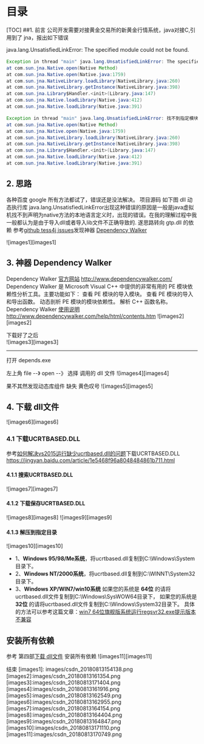 # 目录
[TOC]
##1. 前言
公司开发需要对接黄金交易所的新黄金行情系统，java对接C,引用到了 jna，报出如下错误

java.lang.UnsatisfiedLinkError: The specified module could not be found.
``` java
Exception in thread "main" java.lang.UnsatisfiedLinkError: The specified module could not be found.
at com.sun.jna.Native.open(Native Method)
at com.sun.jna.Native.open(Native.java:1759)
at com.sun.jna.NativeLibrary.loadLibrary(NativeLibrary.java:260)
at com.sun.jna.NativeLibrary.getInstance(NativeLibrary.java:398)
at com.sun.jna.Library$Handler.<init>(Library.java:147)
at com.sun.jna.Native.loadLibrary(Native.java:412)
at com.sun.jna.Native.loadLibrary(Native.java:391)
```
``` java
Exception in thread "main" java.lang.UnsatisfiedLinkError: 找不到指定模块.
at com.sun.jna.Native.open(Native Method)
at com.sun.jna.Native.open(Native.java:1759)
at com.sun.jna.NativeLibrary.loadLibrary(NativeLibrary.java:260)
at com.sun.jna.NativeLibrary.getInstance(NativeLibrary.java:398)
at com.sun.jna.Library$Handler.<init>(Library.java:147)
at com.sun.jna.Native.loadLibrary(Native.java:412)
at com.sun.jna.Native.loadLibrary(Native.java:391)
```
## 2. 思路
各种百度 google 所有方法都试了，错误还是没法解决。
项目源码 如下图 dll 动态执行库
java.lang.UnsatisfiedLinkError出现这种错误的原因是一般是java虚拟机找不到声明为native方法的本地语言定义时，出现的错误。在我的理解过程中我一般都认为是由于导入dll或者导入lib文件不正确导致的.
遂思路转向 gtp.dll  的依赖 参考[github  tess4j  issues](https://github.com/nguyenq/tess4j/issues/95)发现神器       [Dependency Walker](http://www.dependencywalker.com/)

![images1][images1]


## 3. 神器 Dependency Walker

Dependency Walker [官方网站](http://www.dependencywalker.com/)  http://www.dependencywalker.com/
Dependency Walker 是 Microsoft Visual C++ 中提供的非常有用的 PE 模块依赖性分析工具。主要功能如下： 
	查看 PE 模块的导入模块。 
	查看 PE 模块的导入和导出函数。 
	动态剖析 PE 模块的模块依赖性。 
	解析 C++ 函数名称。
Dependency Walker [使用说明](http://www.dependencywalker.com/help/html/contents.htm)http://www.dependencywalker.com/help/html/contents.htm
![images2][images2]




下载好了之后  
![images3][images3]

-------------------
打开 depends.exe

左上角  file --》 open   --》 选择 调用的 dll 文件
![images4][images4]


果不其然发现动态库组件 缺失   黄色叹号
![images5][images5]

## 4. 下载 dll文件 
![images6][images6]

### 4.1 下载UCRTBASED.DLL
参考[如何解决vs2015运行缺少ucrtbased.dll的问题](https://jingyan.baidu.com/article/1e5468f96a8048484861b711.html)下载UCRTBASED.DLL
https://jingyan.baidu.com/article/1e5468f96a8048484861b711.html
#### 4.1.1 搜索UCRTBASED.DLL
![images7][images7]
#### 4.1.2 下载保存UCRTBASED.DLL
![images8][images8]
![images9][images9]
#### 4.1.3 解压到指定目录
![images10][images10]

- 1、**Windows 95/98/Me系统**，将ucrtbased.dll复制到C:\Windows\System目录下。
- 2、**Windows NT/2000系统**，将ucrtbased.dll复制到C:\WINNT\System32目录下。
- 3、**Windows XP/WIN7/win10系统**
如果您的系统是   **64位**   的请将ucrtbased.dll文件复制到C:\Windows\SysWOW64目录下，
如果您的系统是   **32位**   的请将ucrtbased.dll文件复制到C:\Windows\System32目录下。
具体的方法可以参考这篇文章：[win7 64位旗舰版系统运行regsvr32.exe提示版本不兼容](https://www.jb51.net/os/windows/182610.html)

## 安装所有依赖
参考 第四部[下载 dll文件](https://blog.csdn.net/weixin_38111667/article/details/81630290#4-%E4%B8%8B%E8%BD%BD-dll%E6%96%87%E4%BB%B6) 安装所有依赖
 ![images11][images11]



结束
[images1]: images/csdn_20180813154138.png
[images2]:images/csdn_20180813161354.png
[images3]:images/csdn_20180813171404.png
[images4]:images/csdn_20180813161916.png
[images5]:images/csdn_20180813162549.png
[images6]:images/csdn_20180813162955.png
[images7]:images/csdn_20180813164154.png
[images8]:images/csdn_20180813164404.png
[images9]:images/csdn_20180813164847.png
[images10]:images/csdn_20180813171110.png
[images11]:images/csdn_20180813170749.png